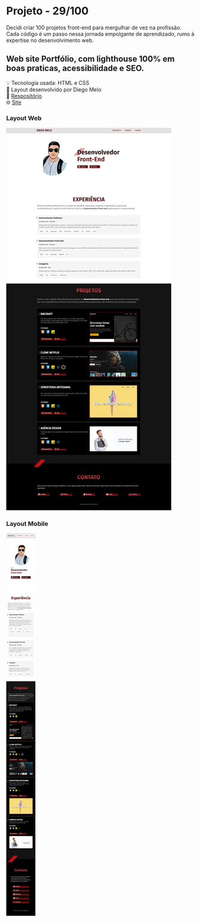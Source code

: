 # Projeto - 29/100

Decidi criar 100 projetos front-end para mergulhar de vez na profissão. Cada código é um passo nessa jornada empolgante de aprendizado, rumo à expertise no desenvolvimento web.

## Web site Portfólio, com lighthouse 100% em boas praticas, acessibilidade e SEO.

💡 Tecnologia usada: HTML e CSS <br>
📑 Layout desenvolvido por Diego Melo <br>
📂 [Respositório](https://github.com/diego105xz/meu-portfolio) <br>
🌐 [Site](https://diego105xz.github.io/meu-portfolio/) <br>

### Layout Web
![WEB](https://github.com/diego105xz/RepositorioImg/blob/main/meu-portfolioWeb.jpg)

### Layout Mobile
![Mobile](https://github.com/diego105xz/RepositorioImg/blob/main/meu-portfolioMobile.jpg)
